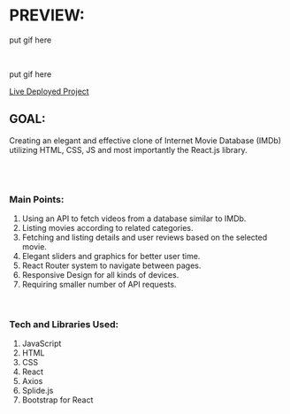 <h1>PREVIEW:</h1>

put gif here

<br/>

put gif here

[Live Deployed Project](https://frknecn3-imdb.netlify.app)

<h2>GOAL:</h2>

Creating an elegant and effective clone of Internet Movie Database (IMDb) utilizing HTML, CSS, JS and most importantly the React.js library.

<br/>

<br/>

<h3>Main Points:</h3>

<ol>
  <li>Using an API to fetch videos from a database similar to IMDb.</li>
  <li>Listing movies according to related categories.</li>
  <li>Fetching and listing details and user reviews based on the selected movie.</li>
  <li>Elegant sliders and graphics for better user time.</li>
  <li>React Router system to navigate between pages.</li>
  <li>Responsive Design for all kinds of devices.</li>
  <li>Requiring smaller number of API requests.</li>
</ol>

<br/>

<h3>Tech and Libraries Used:</h3>

<ol>
  <li>JavaScript</li>
  <li>HTML</li>
  <li>CSS</li>
  <li>React</li>
  <li>Axios</li>
  <li>Splide.js</li>
  <li>Bootstrap for React</li>
</ol>
